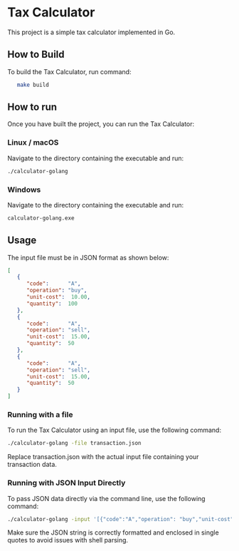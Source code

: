 # Tax Calculator

This project is a simple tax calculator implemented in Go.

## How to Build

To build the Tax Calculator, run command:

```bash
   make build
```

## How to run

Once you have built the project, you can run the Tax Calculator:

### Linux / macOS

Navigate to the directory containing the executable and run:

```bash
./calculator-golang
```

### Windows

Navigate to the directory containing the executable and run:

```bash
calculator-golang.exe
```

## Usage

The input file must be in JSON format as shown below:

```json
[
   {
      "code":      "A",
      "operation": "buy",
      "unit-cost":  10.00,
      "quantity":  100
   },
   {
      "code":      "A",
      "operation": "sell",
      "unit-cost":  15.00,
      "quantity":  50
   },
   {
      "code":      "A",
      "operation": "sell",
      "unit-cost":  15.00,
      "quantity":  50
   }
]
```
### Running with a file
To run the Tax Calculator using an input file, use the following command:
```bash
./calculator-golang -file transaction.json
```
Replace transaction.json with the actual input file containing your transaction data.

### Running with JSON Input Directly
To pass JSON data directly via the command line, use the following command:
```bash
./calculator-golang -input '[{"code":"A","operation": "buy","unit-cost":10.00,"quantity":100},{"code":"A","operation": "sell","unit-cost":15.00,"quantity":50},{"code":"A","operation": "sell","unit-cost":15.00,"quantity":50}]'
```
Make sure the JSON string is correctly formatted and enclosed in single quotes to avoid issues with shell parsing.

